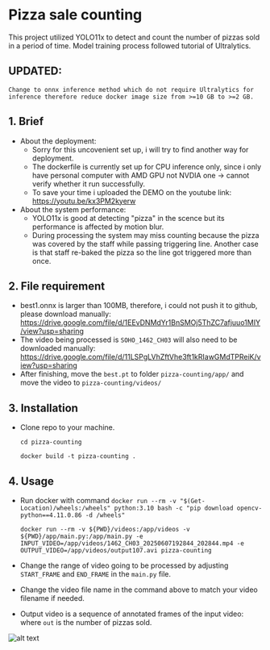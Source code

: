 
# Pizza sale counting

This project utilized YOLO11x to detect and count the number of pizzas sold in a period of time.
Model training process followed tutorial of Ultralytics. 

## UPDATED:
    Change to onnx inference method which do not require Ultralytics for inference therefore reduce docker image size from >=10 GB to >=2 GB.

## 1. Brief

- About the deployment:
    - Sorry for this uncovenient set up, i will try to find another way for deployment.
    - The dockerfile is currently set up for CPU inference only, since i only have personal computer with AMD GPU not NVDIA one -> cannot verify whether it run successfully.
    - To save your time i uploaded the DEMO on the youtube link: https://youtu.be/kx3PM2kyerw
- About the system performance:
    - YOLO11x is good at detecting "pizza" in the scence but its performance is affected by motion blur.
    - During processing the system may miss counting because the pizza was covered by the staff while passing triggering line. Another case is that staff re-baked the pizza so
    the line got triggered more than once.

## 2. File requirement

- best1.onnx is larger than 100MB, therefore, i could not push it to github, please download manually: https://drive.google.com/file/d/1EEvDNMdYr1BnSMOj5ThZC7afjuuo1MIY/view?usp=sharing
- The video being processed is ```SOHO_1462_CH03``` will also need to be downloaded manually: https://drive.google.com/file/d/11LSPgLVhZftVhe3ft1kRIawGMdTPReiK/view?usp=sharing
- After finishing, move the ```best.pt``` to folder ```pizza-counting/app/``` and move the video to ```pizza-counting/videos/```


## 3. Installation
- Clone repo to your machine.
    
    ``` cd pizza-counting ```

    ```docker build -t pizza-counting . ```

## 4. Usage
- Run docker with command
   ```docker run --rm -v "$(Get-Location)/wheels:/wheels" python:3.10 bash -c "pip download opencv-python==4.11.0.86 -d /wheels"```

    ```docker run --rm -v ${PWD}/videos:/app/videos -v ${PWD}/app/main.py:/app/main.py -e INPUT_VIDEO=/app/videos/1462_CH03_20250607192844_202844.mp4 -e OUTPUT_VIDEO=/app/videos/output107.avi pizza-counting```

- Change the range of video going to be processed by adjusting ```START_FRAME``` and ```END_FRAME``` in the ```main.py``` file.
- Change the video file name in the command above to match your video filename if needed.

- Output video is a sequence of annotated frames of the input video: where ```out``` is the number of pizzas sold.

![alt text](images/image.png)
